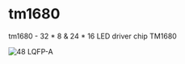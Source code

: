 # tm1680
tm1680 - 32 * 8 &amp; 24 * 16 LED driver chip TM1680

![48 LQFP-A](http://www.titanmec.com/Public/Uploads/pic/201603/56e62aa6d65de.png)
